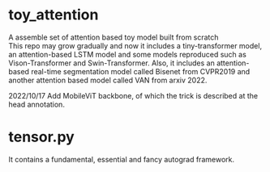 # toy_attention
A assemble set of attention based toy model built from scratch  
This repo may grow gradually and now it includes a tiny-transformer model, an attention-based LSTM model and some models reproduced such as Vison-Transformer and Swin-Transformer. Also, it includes an attention-based real-time segmentation model called Bisenet from CVPR2019 and another attention based model called VAN from arxiv 2022.

2022/10/17 Add MobileViT backbone, of which the trick is described at the head annotation.
# tensor.py 
It contains a fundamental, essential and fancy autograd framework.
